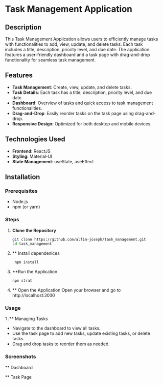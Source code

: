 # Task Management Application

## Description
This Task Management Application allows users to efficiently manage tasks with functionalities to add, view, update, and delete tasks. Each task includes a title, description, priority level, and due date. The application features a user-friendly dashboard and a task page with drag-and-drop functionality for seamless task management.

## Features
- **Task Management**: Create, view, update, and delete tasks.
- **Task Details**: Each task has a title, description, priority level, and due date.
- **Dashboard**: Overview of tasks and quick access to task management functionalities.
- **Drag-and-Drop**: Easily reorder tasks on the task page using drag-and-drop.
- **Responsive Design**: Optimized for both desktop and mobile devices.

## Technologies Used
- **Frontend**: ReactJS
- **Styling**: Material-UI
- **State Management**: useState, useEffect

## Installation

### Prerequisites
- Node.js
- npm (or yarn)

### Steps
1. **Clone the Repository**
   ```bash
   git clone https://github.com/alfin-joseph/task_management.git
   cd task_management
2. ** Install dependenices
   ```sh
    npm install
   ```
3. **Run the Application
    ```sh
    npm strat
    ```
4. ** Open the Application
    Open your browser and go to http://localhost:3000

### Usage 
1 .** Managing Tasks
  * Navigate to the dashboard to view all tasks.
  * Use the task page to add new tasks, update existing tasks, or delete tasks.
  * Drag and drop tasks to reorder them as needed.
### Screenshots
** Dashboard

** Task Page
